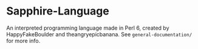 # Sapphire-Language
An interpreted programming language made in Perl 6, created by HappyFakeBoulder and theangryepicbanana.
See `general-documentation/` for more info.
